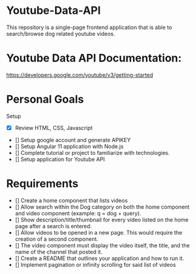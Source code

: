 # Youtube-Data-API
This repository is a single-page frontend application that is able to search/browse dog related youtube videos.

# Youtube Data API Documentation: 
https://developers.google.com/youtube/v3/getting-started

# Personal Goals
Setup
- [X] Review HTML, CSS, Javascript
- [] Setup google account and generate APIKEY
- [] Setup Angular 11 application with Node.js
- [] Complete tutorial or project to familiarize with technologies.
- [] Setup application for Youtube API

# Requirements
- [] Create a home component that lists videos
- [] Allow search within the Dog category on both the home component and video component (example: q = dog + query).
- [] Show description/title/thumbnail for every video listed on the home page after a search is entered.
- [] Allow videos to be opened in a new page. This would require the creation of a second component.
- [] The video component must display the video itself, the title, and the name of the channel that posted it.
- [] Create a README that outlines your application and how to run it.
- [] Implement pagination or infinity scrolling for said list of videos
